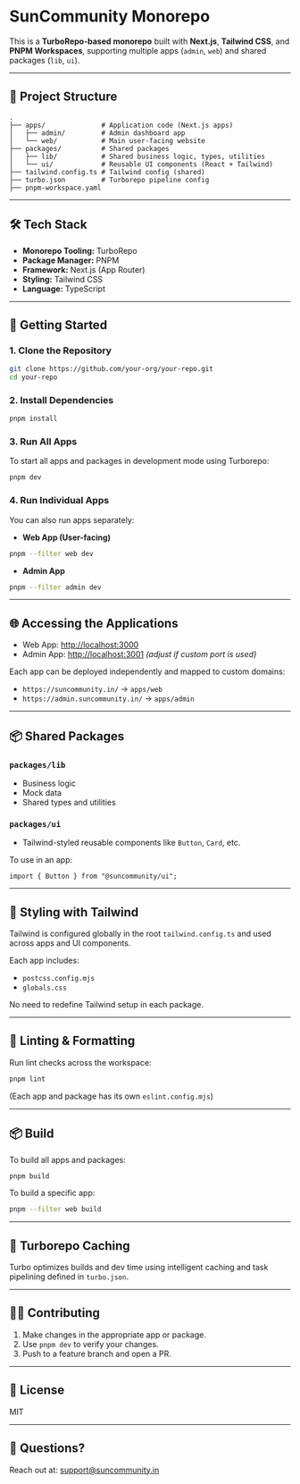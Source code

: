 # SunCommunity Monorepo

This is a **TurboRepo-based monorepo** built with **Next.js**, **Tailwind CSS**, and **PNPM Workspaces**, supporting multiple apps (`admin`, `web`) and shared packages (`lib`, `ui`).

---

## 📁 Project Structure

```
.
├── apps/              # Application code (Next.js apps)
│   ├── admin/         # Admin dashboard app
│   └── web/           # Main user-facing website
├── packages/          # Shared packages
│   ├── lib/           # Shared business logic, types, utilities
│   └── ui/            # Reusable UI components (React + Tailwind)
├── tailwind.config.ts # Tailwind config (shared)
├── turbo.json         # Turborepo pipeline config
├── pnpm-workspace.yaml
```

---

## 🛠️ Tech Stack

- **Monorepo Tooling:** TurboRepo
- **Package Manager:** PNPM
- **Framework:** Next.js (App Router)
- **Styling:** Tailwind CSS
- **Language:** TypeScript

---

## 🚀 Getting Started

### 1. Clone the Repository

```bash
git clone https://github.com/your-org/your-repo.git
cd your-repo
```

### 2. Install Dependencies

```bash
pnpm install
```

### 3. Run All Apps

To start all apps and packages in development mode using Turborepo:

```bash
pnpm dev
```

### 4. Run Individual Apps

You can also run apps separately:

- **Web App (User-facing)**

```bash
pnpm --filter web dev
```

- **Admin App**

```bash
pnpm --filter admin dev
```

---

## 🌐 Accessing the Applications

- Web App: [http://localhost:3000](http://localhost:3000)
- Admin App: [http://localhost:3001](http://localhost:3001) _(adjust if custom port is used)_

Each app can be deployed independently and mapped to custom domains:

- `https://suncommunity.in/` → `apps/web`
- `https://admin.suncommunity.in/` → `apps/admin`

---

## 📦 Shared Packages

### `packages/lib`

- Business logic
- Mock data
- Shared types and utilities

### `packages/ui`

- Tailwind-styled reusable components like `Button`, `Card`, etc.

To use in an app:

```tsx
import { Button } from "@suncommunity/ui";
```

---

## 🎨 Styling with Tailwind

Tailwind is configured globally in the root `tailwind.config.ts` and used across apps and UI components.

Each app includes:

- `postcss.config.mjs`
- `globals.css`

No need to redefine Tailwind setup in each package.

---

## 🧪 Linting & Formatting

Run lint checks across the workspace:

```bash
pnpm lint
```

(Each app and package has its own `eslint.config.mjs`)

---

## 📦 Build

To build all apps and packages:

```bash
pnpm build
```

To build a specific app:

```bash
pnpm --filter web build
```

---

## 🧭 Turborepo Caching

Turbo optimizes builds and dev time using intelligent caching and task pipelining defined in `turbo.json`.

---

## 🧑‍💻 Contributing

1. Make changes in the appropriate app or package.
2. Use `pnpm dev` to verify your changes.
3. Push to a feature branch and open a PR.

---

## 📄 License

MIT

---

## 💬 Questions?

Reach out at: [support@suncommunity.in](mailto:support@suncommunity.in)

